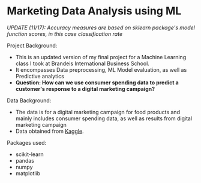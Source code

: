 # Marketing Data Analysis using ML
*UPDATE (11/17): Accuracy measures are based on sklearn package's model function scores, in this case classification rate*

Project Background:
* This is an updated version of my final project for a Machine Learning class I took at Brandeis International Business School.
* It encompasses Data preprocessing, ML Model evaluation, as well as Predictive analytics
* **Question: How can we use consumer spending data to predict a customer's response to a digital marketing campaign?**


Data Background:
* The data is for a digital marketing campaign for food products and mainly includes consumer spending data, as well as results from digital marketing campaign
* Data obtained from [Kaggle](https://www.kaggle.com/jackdaoud/marketing-data).

Packages used:
* scikit-learn
* pandas
* numpy
* matplotlib

